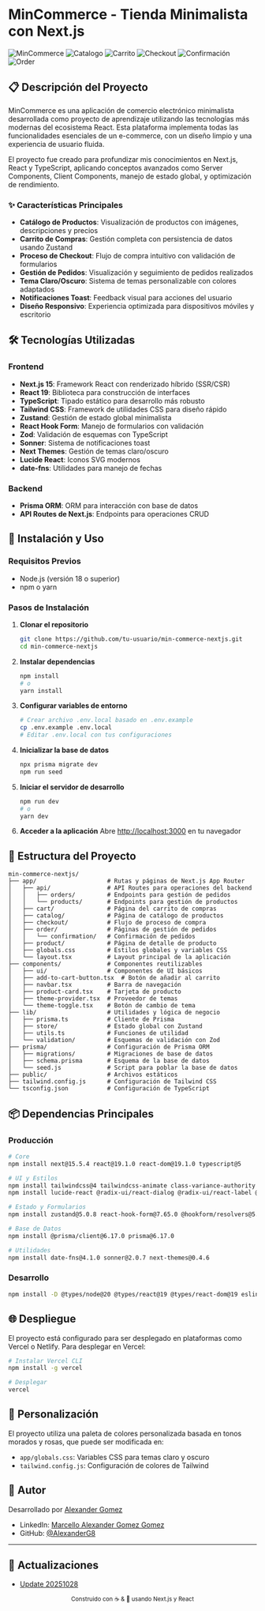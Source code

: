 # MinCommerce - Tienda Minimalista con Next.js

![MinCommerce](./public/page-home.png)
![Catalogo](./public/page-catalogo.png)
![Carrito](./public/page-car.png)
![Checkout](./public/page-checkout.png)
![Confirmación](./public/page-confirmation.png)
![Order](./public/page-order.png)

## 📋 Descripción del Proyecto

MinCommerce es una aplicación de comercio electrónico minimalista desarrollada como proyecto de aprendizaje utilizando las tecnologías más modernas del ecosistema React. Esta plataforma implementa todas las funcionalidades esenciales de un e-commerce, con un diseño limpio y una experiencia de usuario fluida.

El proyecto fue creado para profundizar mis conocimientos en Next.js, React y TypeScript, aplicando conceptos avanzados como Server Components, Client Components, manejo de estado global, y optimización de rendimiento.

### ✨ Características Principales

- **Catálogo de Productos**: Visualización de productos con imágenes, descripciones y precios
- **Carrito de Compras**: Gestión completa con persistencia de datos usando Zustand
- **Proceso de Checkout**: Flujo de compra intuitivo con validación de formularios
- **Gestión de Pedidos**: Visualización y seguimiento de pedidos realizados
- **Tema Claro/Oscuro**: Sistema de temas personalizable con colores adaptados
- **Notificaciones Toast**: Feedback visual para acciones del usuario
- **Diseño Responsivo**: Experiencia optimizada para dispositivos móviles y escritorio

## 🛠️ Tecnologías Utilizadas

### Frontend
- **Next.js 15**: Framework React con renderizado híbrido (SSR/CSR)
- **React 19**: Biblioteca para construcción de interfaces
- **TypeScript**: Tipado estático para desarrollo más robusto
- **Tailwind CSS**: Framework de utilidades CSS para diseño rápido
- **Zustand**: Gestión de estado global minimalista
- **React Hook Form**: Manejo de formularios con validación
- **Zod**: Validación de esquemas con TypeScript
- **Sonner**: Sistema de notificaciones toast
- **Next Themes**: Gestión de temas claro/oscuro
- **Lucide React**: Iconos SVG modernos
- **date-fns**: Utilidades para manejo de fechas

### Backend
- **Prisma ORM**: ORM para interacción con base de datos
- **API Routes de Next.js**: Endpoints para operaciones CRUD

## 🚀 Instalación y Uso

### Requisitos Previos
- Node.js (versión 18 o superior)
- npm o yarn

### Pasos de Instalación

1. **Clonar el repositorio**
   ```bash
   git clone https://github.com/tu-usuario/min-commerce-nextjs.git
   cd min-commerce-nextjs
   ```

2. **Instalar dependencias**
   ```bash
   npm install
   # o
   yarn install
   ```

3. **Configurar variables de entorno**
   ```bash
   # Crear archivo .env.local basado en .env.example
   cp .env.example .env.local
   # Editar .env.local con tus configuraciones
   ```

4. **Inicializar la base de datos**
   ```bash
   npx prisma migrate dev
   npm run seed
   ```

5. **Iniciar el servidor de desarrollo**
   ```bash
   npm run dev
   # o
   yarn dev
   ```

6. **Acceder a la aplicación**
   Abre [http://localhost:3000](http://localhost:3000) en tu navegador

## 📁 Estructura del Proyecto

```
min-commerce-nextjs/
├── app/                    # Rutas y páginas de Next.js App Router
│   ├── api/                # API Routes para operaciones del backend
│   │   ├── orders/         # Endpoints para gestión de pedidos
│   │   └── products/       # Endpoints para gestión de productos
│   ├── cart/               # Página del carrito de compras
│   ├── catalog/            # Página de catálogo de productos
│   ├── checkout/           # Flujo de proceso de compra
│   ├── order/              # Páginas de gestión de pedidos
│   │   └── confirmation/   # Confirmación de pedidos
│   ├── product/            # Página de detalle de producto
│   ├── globals.css         # Estilos globales y variables CSS
│   └── layout.tsx          # Layout principal de la aplicación
├── components/             # Componentes reutilizables
│   ├── ui/                 # Componentes de UI básicos
│   ├── add-to-cart-button.tsx  # Botón de añadir al carrito
│   ├── navbar.tsx          # Barra de navegación
│   ├── product-card.tsx    # Tarjeta de producto
│   ├── theme-provider.tsx  # Proveedor de temas
│   └── theme-toggle.tsx    # Botón de cambio de tema
├── lib/                    # Utilidades y lógica de negocio
│   ├── prisma.ts           # Cliente de Prisma
│   ├── store/              # Estado global con Zustand
│   ├── utils.ts            # Funciones de utilidad
│   └── validation/         # Esquemas de validación con Zod
├── prisma/                 # Configuración de Prisma ORM
│   ├── migrations/         # Migraciones de base de datos
│   ├── schema.prisma       # Esquema de la base de datos
│   └── seed.js             # Script para poblar la base de datos
├── public/                 # Archivos estáticos
├── tailwind.config.js      # Configuración de Tailwind CSS
└── tsconfig.json           # Configuración de TypeScript
```

## 📦 Dependencias Principales

### Producción
```bash
# Core
npm install next@15.5.4 react@19.1.0 react-dom@19.1.0 typescript@5

# UI y Estilos
npm install tailwindcss@4 tailwindcss-animate class-variance-authority clsx tailwind-merge
npm install lucide-react @radix-ui/react-dialog @radix-ui/react-label @radix-ui/react-separator @radix-ui/react-slot

# Estado y Formularios
npm install zustand@5.0.8 react-hook-form@7.65.0 @hookform/resolvers@5.2.2 zod@4.1.12

# Base de Datos
npm install @prisma/client@6.17.0 prisma@6.17.0

# Utilidades
npm install date-fns@4.1.0 sonner@2.0.7 next-themes@0.4.6
```

### Desarrollo
```bash
npm install -D @types/node@20 @types/react@19 @types/react-dom@19 eslint@9 eslint-config-next@15.5.4 ts-node@10.9.2
```

## 🌐 Despliegue

El proyecto está configurado para ser desplegado en plataformas como Vercel o Netlify. Para desplegar en Vercel:

```bash
# Instalar Vercel CLI
npm install -g vercel

# Desplegar
vercel
```

## 🎨 Personalización

El proyecto utiliza una paleta de colores personalizada basada en tonos morados y rosas, que puede ser modificada en:

- `app/globals.css`: Variables CSS para temas claro y oscuro
- `tailwind.config.js`: Configuración de colores de Tailwind

## 👤 Autor

Desarrollado por [Alexander Gomez](https://linksxander.netlify.app/)

- LinkedIn: [Marcello Alexander Gomez Gomez](https://www.linkedin.com/in/marcello-alexander-gomez-gomez-130587268/)
- GitHub: [@AlexanderG8](https://github.com/AlexanderG8)

---

## 🔄 Actualizaciones

- [Update 20251028](documentations/Update_20251028.md)

<p align="center">
  <sub>Construido con ☕ & 💙 usando Next.js y React</sub>
</p>